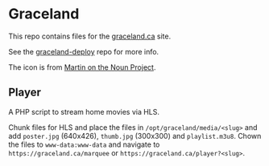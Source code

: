 # Graceland

This repo contains
files for the
[graceland.ca](https://graceland.ca)
site.

See the
[graceland-deploy](https://github.com/tessercat/graceland-deploy)
repo for more info.

The icon is from
[Martin on the Noun Project](https://thenounproject.com/martin25044/collection/pear-ui-content/).


## Player

A PHP script
to stream home movies
via HLS.

Chunk files for HLS
and place the files in `/opt/graceland/media/<slug>`
and add `poster.jpg` (640x426),
`thumb.jpg` (300x300)
and `playlist.m3u8`.
Chown the files to `www-data:www-data`
and navigate to `https://graceland.ca/marquee`
or `https://graceland.ca/player?<slug>`.
